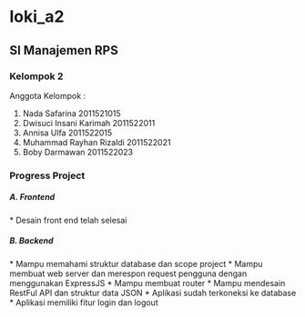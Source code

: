 # loki_a2
<h2>SI Manajemen RPS</h2>

<h3>Kelompok 2</h3>

Anggota Kelompok :
1. Nada Safarina              2011521015
2. Dwisuci Insani Karimah     2011522011
3. Annisa Ulfa                2011522015
4. Muhammad Rayhan Rizaldi    2011522021
5. Boby Darmawan              2011522023


<h3>Progress Project</h3> 

<h5>A. Frontend</h5>
  * Desain front end telah selesai

<h5>B. Backend</h5>
  * Mampu memahami struktur database dan scope project
  * Mampu membuat web server dan merespon request pengguna dengan menggunakan ExpressJS
  * Mampu membuat router 
  * Mampu mendesain RestFul API dan struktur data JSON
  * Aplikasi sudah terkoneksi ke database
  * Aplikasi memiliki fitur login dan logout


